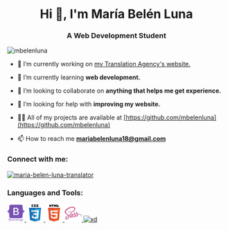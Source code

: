 <!DOCTYPE html>
<html lang="en">
<head>
    <meta charset="UTF-8">
    <meta http-equiv="X-UA-Compatible" content="IE=edge">
    <meta name="viewport" content="width=device-width, initial-scale=1.0">
    <title>Document</title>
</head>
<body>
    <h1 align="center">Hi 👋, I'm María Belén Luna</h1>
<h3 align="center">A Web Development Student</h3>

<p align="left"> <img src="https://komarev.com/ghpvc/?username=mbelenluna&label=Profile%20views&color=0e75b6&style=flat" alt="mbelenluna" /> </p>

- 🔭 I’m currently working on [my Translation Agency's website.](https://github.com/mbelenluna/rolling)

- 🌱 I’m currently learning **web development.**

- 👯 I’m looking to collaborate on **anything that helps me get experience.**

- 🤝 I’m looking for help with **improving my website.**

- 👨‍💻 All of my projects are available at [https://github.com/mbelenluna](https://github.com/mbelenluna)

- 📫 How to reach me **mariabelenluna18@gmail.com**

<h3 align="left">Connect with me:</h3>
<p align="left">
<a href="https://linkedin.com/in/maria-belen-luna-translator" target="blank"><img align="center" src="https://raw.githubusercontent.com/rahuldkjain/github-profile-readme-generator/master/src/images/icons/Social/linked-in-alt.svg" alt="maria-belen-luna-translator" height="30" width="40" /></a>
</p>

<h3 align="left">Languages and Tools:</h3>
<p align="left"> <a href="https://getbootstrap.com" target="_blank" rel="noreferrer"> <img src="https://raw.githubusercontent.com/devicons/devicon/master/icons/bootstrap/bootstrap-plain-wordmark.svg" alt="bootstrap" width="40" height="40"/> </a> <a href="https://www.w3schools.com/css/" target="_blank" rel="noreferrer"> <img src="https://raw.githubusercontent.com/devicons/devicon/master/icons/css3/css3-original-wordmark.svg" alt="css3" width="40" height="40"/> </a> <a href="https://www.w3.org/html/" target="_blank" rel="noreferrer"> <img src="https://raw.githubusercontent.com/devicons/devicon/master/icons/html5/html5-original-wordmark.svg" alt="html5" width="40" height="40"/> </a> <a href="https://sass-lang.com" target="_blank" rel="noreferrer"> <img src="https://raw.githubusercontent.com/devicons/devicon/master/icons/sass/sass-original.svg" alt="sass" width="40" height="40"/> </a> <a href="https://www.adobe.com/products/xd.html" target="_blank" rel="noreferrer"> <img src="https://cdn.worldvectorlogo.com/logos/adobe-xd.svg" alt="xd" width="40" height="40"/> </a> </p>

</body>
</html>